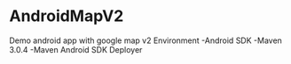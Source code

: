 AndroidMapV2
============

Demo android app with google map v2
Environment
-Android SDK
-Maven 3.0.4
-Maven Android SDK Deployer
